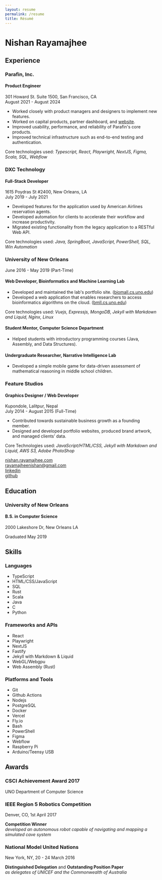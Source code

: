 ```yaml
---
layout: resume 
permalink: /resume
title: Résumé
---
```


# Nishan Rayamajhee

## Experience

### Parafin, Inc.
#### Product Engineer

301 Howard St. Suite 1500, San Francisco, CA  
August 2021 - August 2024

- Worked closely with product managers and designers to implement new features.
- Worked on capital products, partner dashboard, and [website](https://www.parafin.com).
- Improved usability, performance, and reliability of Parafin's core products.
- Improved technical infrastructure such as end-to-end testing and authentication.

Core technologies used: _Typescript, React, Playwright, NextJS, Figma, Scala, SQL, Webflow_

### DXC Technology
#### Full-Stack Developer

1615 Poydras St #2400, New Orleans, LA  
July 2019 - July 2021

- Developed features for the application used by American Airlines reservation agents.
- Developed automation for clients to accelerate their workflow and increase productivity.
- Migrated existing functionality from the legacy application to a RESTful Web API.

Core technologies used: _Java, SpringBoot, JavaScript, PowerShell, SQL, Win Automation_

### University of New Orleans
June 2016 - May 2019  (Part-Time)

#### Web Developer, Bioinformatics and Machine Learning Lab

- Developed and maintained the lab's portfolio site. \([biomall.cs.uno.edu](https://biomall.cs.uno.edu)\)
- Developed a web application that enables researchers to access bioinformatics algorithms on the cloud. \([bmll.cs.uno.edu](https://bmll.cs.uno.edu)\)

Core technologies used: _Vuejs, Expressjs, MongoDB, Jekyll with Markdown and Liquid, Nginx, Linux_

#### Student Mentor, Computer Science Department

- Helped students with introductory programming courses (Java, Assembly, and Data Structures).

#### Undergraduate Researcher, Narrative Intelligence Lab

- Developed a simple mobile game for data-driven assessment of mathematical reasoning in middle school children.

### Feature Studios
#### Graphics Designer / Web Developer

Kupondole, Lalitpur, Nepal  
July 2014 - August 2015 (Full-Time)

- Contributed towards sustainable business growth as a founding member.
- Designed and developed portfolio websites, produced brand artwork, and managed clients’ data.

Core Technologies used: _JavaScript/HTML/CSS, Jekyll with Markdown and Liquid, AWS S3, Adobe PhotoShop_


[nishan.rayamajhee.com](https://nishan.rayamajhee.com)  
<rayamajheenishan@gmail.com>  
[linkedin](https://linkedin.com/in/nrayamajhee/)  
[github](https://github.com/nrayamajhee/)

## Education

### University of New Orleans
#### B.S. in Computer Science

2000 Lakeshore Dr, New Orleans LA  

Graduated May 2019

## Skills

### Languages

- TypeScript
- HTML/CSS/JavaScript
- SQL
- Rust
- Scala
- Java
- C
- Python

### Frameworks and APIs 

- React
- Playwright
- NextJS
- Fastify
- Jekyll with Markdown & Liquid
- WebGL/Webgpu
- Web Assembly (Rust)

### Platforms and Tools

- Git
- Github Actions
- Nodejs
- PostgreSQL
- Docker
- Vercel
- Fly.io
- Bash
- PowerShell
- Figma
- Webflow
- Raspberry Pi
- Arduino/Teensy USB

## Awards

### CSCI Achievement Award 2017

UNO Department of Computer Science

### IEEE Region 5 Robotics Competition

Denver, CO, 1st April 2017  

__Competition Winner__  
_developed an autonomous robot capable of navigating and mapping a simulated cave system_

### National Model United Nations

New York, NY, 20 - 24 March 2016  

__Distinguished Delegation__ and __Outstanding Position Paper__  
_as delegates of UNICEF and the Commonwealth of Australia_
